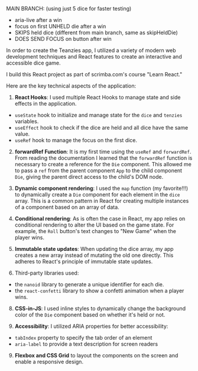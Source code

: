 MAIN BRANCH: 
(using just 5 dice for faster testing)
- aria-live after a win
- focus on first UNHELD die after a win
- SKIPS held dice (different from main branch, same as skipHeldDie)
- DOES SEND FOCUS on button after win



In order to create the Teanzies app, I utilized a variety of modern web development techniques and 
React features to create an interactive and accessible dice game.

I build this React project as part of scrimba.com's course "Learn React."

Here are the key technical aspects of the application:

1. **React Hooks**: I used multiple React Hooks to manage state and side effects in the application. 
- `useState` hook to initialize and manage state for the `dice` and `tenzies` variables. 
- `useEffect` hook to check if the dice are held and all dice have the same value. 
- `useRef` hook to manage the focus on the first dice.

2. **forwardRef Function**: It is my first time using the `useRef` and `forwardRef`. From reading the documentation I learned that the `forwardRef` function is necessary to create a reference for the `Die` component. This allowed me to pass a `ref` from the parent component `App` to the child component `Die`, giving the parent direct access to the child's DOM node. 

3. **Dynamic component rendering**: I used the `map` function (my favorite!!!) to dynamically create a `Die` component for each element in the `dice` array. This is a common pattern in React for creating multiple instances of a component based on an array of data. 

5. **Conditional rendering**: As is often the case in React, my app relies on conditional rendering to alter the UI based on the game state. For example, the `Roll` button's text changes to "New Game" when the player wins.

6. **Immutable state updates**: When updating the dice array, my app creates a new array instead of mutating the old one directly. This adheres to React's principle of immutable state updates. 

7. Third-party libraries used: 
- the `nanoid` library to generate a unique identifier for each die. 
- the `react-confetti` library to show a confetti animation when a player wins.

8. **CSS-in-JS**: I used inline styles to dynamically change the background color of the `Die` component based on whether it's held or not.

9. **Accessibility**: I utilized ARIA properties for better accessibility:
- `tabIndex` property to specify the tab order of an element 
- `aria-label` to provide a text description for screen readers

9. **Flexbox and CSS Grid** to layout the components on the screen and enable a responsive design.




